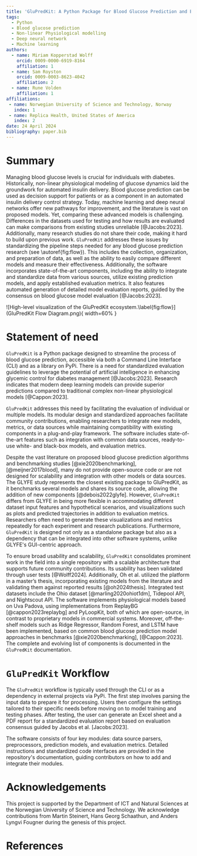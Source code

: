 ```yaml
---
title: 'GluPredKit: A Python Package for Blood Glucose Prediction and Evaluation'
tags:
  - Python
  - Blood glucose prediction
  - Non-linear Physiological modelling
  - Deep neural network
  - Machine learning
authors:
  - name: Miriam Kopperstad Wolff
    orcid: 0009-0000-6919-8164
    affiliation: 1 
  - name: Sam Royston
    orcid: 0009-0003-8623-4042
    affiliation: 2
  - name: Rune Volden
    affiliation: 1
affiliations:
 - name: Norwegian University of Science and Technology, Norway
   index: 1
 - name: Replica Health, United States of America
   index: 2
date: 24 April 2024
bibliography: paper.bib
---
```


# Summary

Managing blood glucose levels is crucial for individuals with diabetes. Historically, non-linear physiological modeling of glucose dynamics laid the groundwork for automated insulin delivery. Blood glucose prediction can be used as decision support for patients or as a component in an automated insulin delivery control strategy. Today, machine learning and deep neural networks offer new pathways for improvement, and the literature is vast on proposed models. Yet, comparing these advanced models is challenging. Differences in the datasets used for testing and how results are evaluated can make comparisons from existing studies unreliable [@Jacobs:2023]. Additionally, many research studies do not share their code, making it hard to build upon previous work. `GluPredKit` addresses these issues by standardizing the pipeline steps needed for any blood glucose prediction research (see \autoref{fig:flow}). This includes the collection, organization, and preparation of data, as well as the ability to easily compare different models and measure their effectiveness. Additionally, the software incorporates state-of-the-art components, including the ability to integrate and standardize data from various sources, utilize existing prediction models, and apply established evaluation metrics. It also features automated generation of detailed model evaluation reports, guided by the consensus on blood glucose model evaluation [@Jacobs:2023].


![High-level visualization of the GluPredKit ecosystem.\label{fig:flow}](GluPredKit Flow Diagram.png){ width=60% }


# Statement of need


`GluPredKit` is a Python package designed to streamline the process of blood glucose prediction, accessible via both a Command Line Interface (CLI) and as a library on PyPi. There is a need for standardized evaluation guidelines to leverage the potential of artificial intelligence in enhancing glycemic control for diabetes management [@Jacobs:2023]. Research indicates that modern deep learning models can provide superior predictions compared to traditional complex non-linear physiological models [@Cappon:2023].

`GluPredKit` addresses this need by facilitating the evaluation of individual or multiple models. Its modular design and standardized approaches facilitate community contributions, enabling researchers to integrate new models, metrics, or data sources while maintaining compatibility with existing components in a plug-and-play framework. The software includes state-of-the-art features such as integration with common data sources, ready-to-use white- and black-box models, and evaluation metrics. 

Despite the vast literature on proposed blood glucose prediction algorithms and benchmarking studies [@xie2020benchmarking], [@meijner2017blood], many do not provide open-source code or are not designed for scalability and integration with other models or data sources. The GLYFE study represents the closest existing package to GluPredKit, as it benchmarks several models and shares its source code, allowing the addition of new components [@debois2022glyfe]. However, `GluPredKit` differs from GLYFE in being more flexible in accommodating different dataset input features and hypothetical scenarios, and visualizations such as plots and predicted trajectories in addition to evaluation metrics. Researchers often need to generate these visualizations and metrics repeatedly for each experiment and research publications. Furthermore, `GluPredKit` is designed not only as a standalone package but also as a dependency that can be integrated into other software systems, unlike GLYFE's GUI-centric approach.

To ensure broad usability and scalability, `GluPredKit` consolidates prominent work in the field into a single repository with a scalable architecture that supports future community contributions. Its usability has been validated through user tests [@Wolff2024]. Additionally, Oh et al. utilized the platform in a master’s thesis, incorporating existing models from the literature and validating them against reported results [@oh2024thesis]. Integrated test datasets include the Ohio dataset [@marling2020ohiot1dm], Tidepool API, and Nightscout API. The software implements physiological models based on Uva Padova, using implementations from ReplayBG [@cappon2023replaybg] and PyLoopKit, both of which are open-source, in contrast to proprietary models in commercial systems. Moreover, off-the-shelf models such as Ridge Regressor, Random Forest, and LSTM have been implemented, based on common blood glucose prediction model approaches in benchmarks [@xie2020benchmarking], [@Cappon:2023]. The complete and evolving list of components is documented in the `GluPredKit` documentation.




# `GluPredKit` Workflow

The `GluPredKit` workflow is typically used through the CLI or as a dependency in external projects via PyPi. The first step involves parsing the input data to prepare it for processing. Users then configure the settings tailored to their specific needs before moving on to model training and testing phases. After testing, the user can generate an Excel sheet and a PDF report for a standardized evaluation report based on evaluation consensus guided by Jacobs et al. [Jacobs:2023]. 


The software consists of four key modules: data source parsers, preprocessors, prediction models, and evaluation metrics. Detailed instructions and standardized code interfaces are provided in the repository's documentation, guiding contributors on how to add and integrate their modules.






# Acknowledgements

This project is supported by the Department of ICT and Natural Sciences at the Norwegian University of Science and Technology. We acknowledge contributions from Martin Steinert, Hans Georg Schaathun, and Anders Lyngvi Fougner during the genesis of this project. 


# References








